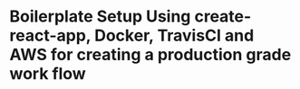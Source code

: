 # Boilerplate Setup Using create-react-app, Docker, TravisCI and AWS for creating a production grade work flow